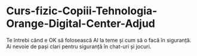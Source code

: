 # Curs-fizic-Copiii-Tehnologia-Orange-Digital-Center-Adjud
Te întrebi când e OK să folosească AI la teme și cum să o facă în siguranță. Ai nevoie de pași clari pentru siguranță în chat-uri și jocuri.

